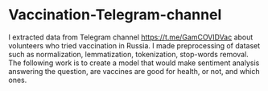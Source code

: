 # Vaccination-Telegram-channel
I extracted data from Telegram channel https://t.me/GamCOVIDVac about volunteers who tried vaccination in Russia. I made preprocessing of dataset such as  normalization, lemmatization, tokenization, stop-words removal. The following work is to create a model that would make sentiment analysis answering the question, are vaccines are good for health, or not, and which ones.

